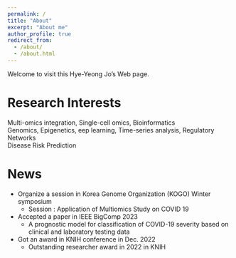 ```yaml
---
permalink: /
title: "About"
excerpt: "About me"
author_profile: true
redirect_from: 
  - /about/
  - /about.html
---
```


Welcome to visit this Hye-Yeong Jo’s Web page.


Research Interests
======
Multi-omics integration, Single-cell omics, Bioinformatics <br /> 
Genomics, Epigenetics, eep learning, Time-series analysis, Regulatory Networks <br /> 
Disease Risk Prediction



News
======
* Organize a session in Korea Genome Organization (KOGO) Winter symposium
  * Session : Application of Multiomics Study on COVID 19
* Accepted a paper in IEEE BigComp 2023
  * A prognostic model for classification of COVID-19 severity based on clinical and laboratory testing data 
* Got an award in KNIH conference in Dec. 2022
  * Outstanding researcher award in 2022 in KNIH
